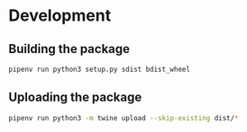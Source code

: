 # Development

## Building the package
```bash
pipenv run python3 setup.py sdist bdist_wheel
```

## Uploading the package
```bash
pipenv run python3 -m twine upload --skip-existing dist/*
```
